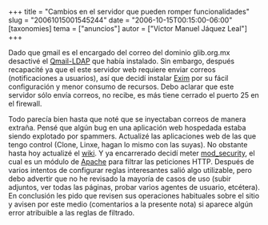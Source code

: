 +++
title = "Cambios en el servidor que pueden romper funcionalidades"
slug = "20061015001545244"
date = "2006-10-15T00:15:00-06:00"
[taxonomies]
tema = ["anuncios"]
autor = ["Víctor Manuel Jáquez Leal"]
+++

Dado que gmail es el encargado del correo del dominio glib.org.mx
desactivé el [Qmail-LDAP](http://www.qmail-ldap.org/wiki/Main_Page) que
había instalado. Sin embargo, después recapacité ya que el este servidor
web requiere enviar correos (notificaciones a usuarios), así que decidí
instalar [Exim](http://www.exim.org) por su fácil configuración y menor
consumo de recursos. Debo aclarar que este servidor sólo envía correos,
no recibe, es más tiene cerrado el puerto 25 en el firewall.

Todo parecía bien hasta que noté que se inyectaban correos de manera
extraña. Pensé que algún bug en una aplicación web hospedada estaba
siendo explotado por spammers. Actualizé las aplicaciones web de las que
tengo control (Clone, Linxe, hagan lo mismo con las suyas). No obstante
hasta hoy actualizé el [wiki](http://www.mediawiki.org). Y ya
encarrerado decidí meter [mod_security](http://www.modsecurity.org), el
cual es un módulo de [Apache](http://http.apache.org) para filtrar las
peticiones HTTP. Después de varios intentos de configurar reglas
interesantes salió algo utilizable, pero debo advertir que no he
revisado la mayoría de casos de uso (subir adjuntos, ver todas las
páginas, probar varios agentes de usuario, etcétera). En conclusión les
pido que revisen sus operaciones habituales sobre el sitio y avisen por
este medio (comentarios a la presente nota) si aparece algún error
atribuible a las reglas de filtrado.

